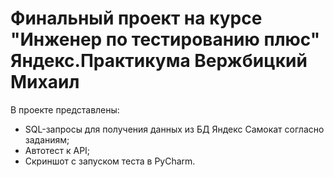 # Финальный проект на курсе "Инженер по тестированию плюс" Яндекс.Практикума Вержбицкий Михаил
В проекте представлены:
- SQL-запросы для получения данных из БД Яндекс Самокат согласно заданиям;
- Автотест к API;
- Скриншот с запуском теста в PyCharm.
